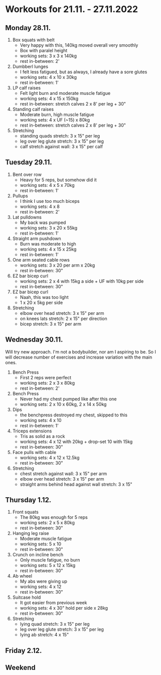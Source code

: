# Workouts for 21.11. - 27.11.2022

## Monday 28.11.

1. Box squats with belt
   - Very happy with this, 140kg moved overall very smoothly
   - Box with paralel height
   - working sets: 3 x 3 x 140kg
   - rest in-between: 2'
2. Dumbberl lunges
   - I felt less fatigued, but as always, I already have a sore glutes
   - working sets: 4 x 10 x 30kg
   - rest in-between: 1'
3. LP calf raises
   - Felt light burn and moderate muscle fatigue
   - working sets: 4 x 15 x 150kg
   - rest in-between: stretch calves 2 x 8' per leg + 30"
4. Standing calf raises
   - Moderate burn, high muscle fatigue
   - working sets: 4 x UF (~15) x 80kg
   - rest in-between: stretch calves 2 x 8' per leg + 30"
5. Stretching
   - standing quads stretch: 3 x 15" per leg
   - leg over leg glute stretch: 3 x 15" per leg
   - calf stretch against wall: 3 x 15" per calf

## Tuesday 29.11.

1. Bent over row
   - Heavy for 5 reps, but somehow did it
   - working sets: 4 x 5 x 70kg
   - rest in-between: 1'
2. Pullups
   - I think I use too much biceps
   - working sets: 4 x 8
   - rest in-between: 2'
3. Lat pulldowns
   - My back was pumped
   - working sets: 3 x 20 x 55kg
   - rest in-between: 1'
4. Straight arm pushdown
   - Burn was moderate to high
   - working sets: 4 x 15 x 25kg
   - rest in-between: 1'
5. One arm seated cable rows
   - working sets: 3 x 20 per arm x 20kg
   - rest in-between: 30"
6. EZ bar bicep curl
   - working sets: 2 x 4 with 15kg a side + UF with 10kg per side
   - rest in-between: 30"
7. EZ bar bicep curl
   - Naah, this was too light
   - 1 x 20 x 5kg per side
8. Stretching
   - elbow over head stretch: 3 x 15" per arm
   - on knees lats stretch: 2 x 15" per direction
   - bicep stretch: 3 x 15" per arm

## Wednesday 30.11.

Will try new approach. I'm not a bodybuilder, nor am I aspiring to be. So I
will decrease number of exercises and increase variation with the main ones.

1. Bench Press
   - First 2 reps were perfect
   - working sets: 2 x 3 x 80kg
   - rest in-between: 2'
2. Bench Press
   - Never had my chest pumped like after this one
   - working sets: 2 x 10 x 60kg, 2 x 14 x 50kg
3. Dips
   - the benchpress destroyed my chest, skipped to this
   - working sets: 4 x 10
   - rest in-between: 1'
4. Triceps extensions
   - Tris as solid as a rock
   - working sets: 4 x 12 with 20kg + drop-set 10 with 15kg
   - rest in-between: 30"
5. Face pulls with cable
   - working sets: 4 x 12 x 12.5kg
   - rest in-between: 30"
6. Stretching
   - chest stretch against wall: 3 x 15" per arm
   - elbow over head stretch: 3 x 15" per arm
   - straight arms behind head against wall stretch: 3 x 15"

## Thursday 1.12.

1. Front squats
   - The 80kg was enough for 5 reps
   - working sets: 2 x 5 x 80kg
   - rest in-between: 30"
2. Hanging leg raise
   - Moderate muscle fatigue
   - working sets: 5 x 10
   - rest in-between: 30"
3. Crunch on incline bench
   - Only muscle fatigue, no burn
   - working sets: 5 x 12 x 15kg
   - rest in-between: 30"
4. Ab wheel
   - My abs were giving up
   - working sets: 4 x 12
   - rest in-between: 30"
5. Suitcase hold
   - It got easier from previous week
   - working sets: 4 x 30" hold per side x 28kg
   - rest in-between: 30"
6. Stretching
   - lying quad stretch: 3 x 15" per leg
   - leg over leg glute stretch: 3 x 15" per leg
   - lying ab stretch: 4 x 15"

## Friday 2.12.

## Weekend
